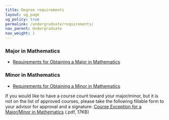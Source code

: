 ```yaml
---
title: Degree requirements
layout: ug_page
ug_policy: true
permalink: /undergraduate/requirements/
nav_parent: Undergraduate
nav_weight: 1
---
```

<h3>Major in Mathematics</h3>

<ul>
	<li>
	<p><a href="{{ site.url }}/undergraduate/docs/Requirements for Obtaining a Major in Mathematics_2.pdf">Requirements for Obtaining a Major in Mathematics</a></p>
	</li>
</ul>

<h3>Minor in Mathematics</h3>

<ul>
	<li>
	<p><a href="{{ site.url }}/undergraduate/docs/Requirements for declaring a Minor in Mathematics (1) (1) (1)_0.pdf">Requirements for Obtaining a Minor in Mathematics</a></p>
	</li>
</ul>

<p>If you would like to have a course count toward your major/minor, but it is not on the list of approved courses, please take the following fillable form to your advisor for approval and a signature:&nbsp;<a href="{{ site.url }}/undergraduate/docs/exception(fillable)_1.pdf">Course Exception for a Major/Minor in Mathematics</a> (.pdf, 17KB)</p>
